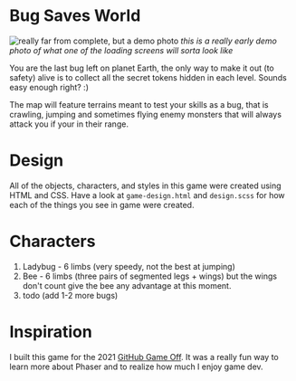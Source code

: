 # Bug Saves World
![really far from complete, but a demo photo](https://user-images.githubusercontent.com/48612525/141258976-5b37794c-97fe-464c-b173-987e612afa7f.png)
_this is a really early demo photo of what one of the loading screens will sorta look like_

You are the last bug left on planet Earth, the only way to make it out (to safety) alive is to collect all the secret tokens hidden in each level. Sounds easy enough right? :)

The map will feature terrains meant to test your skills as a bug, that is crawling, jumping and sometimes flying enemy monsters that will always attack you if your in their range.

# Design
All of the objects, characters, and styles in this game were created using HTML and CSS. Have a look at `game-design.html` and `design.scss` for how each of the things you see in game were created.

# Characters
1. Ladybug - 6 limbs (very speedy, not the best at jumping)
2. Bee - 6 limbs (three pairs of segmented legs + wings) but the wings don't count give the bee any advantage at this moment.
3. todo (add 1-2 more bugs)

# Inspiration
I built this game for the 2021 [GitHub Game Off](https://github.blog/2021-10-15-save-the-date-for-github-game-off-2021/). It was a really fun way to learn more about Phaser and to realize how much I enjoy game dev.